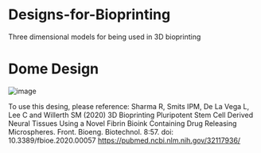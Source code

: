 # Designs-for-Bioprinting
Three dimensional models for being used in 3D bioprinting

# Dome Design 

![image](https://user-images.githubusercontent.com/114366905/192168815-a89785c7-fd1b-499c-bc4f-ec60a4c70d85.png)

To use this desing, please reference:
Sharma R, Smits IPM, De La Vega L, Lee C and Willerth SM (2020) 3D Bioprinting Pluripotent Stem Cell Derived Neural Tissues Using a Novel Fibrin Bioink Containing Drug Releasing Microspheres. Front. Bioeng. Biotechnol. 8:57. doi: 10.3389/fbioe.2020.00057
https://pubmed.ncbi.nlm.nih.gov/32117936/
